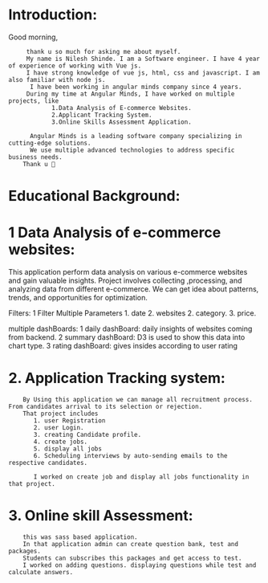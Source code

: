
# Introduction:
Good morning,

         thank u so much for asking me about myself.
         My name is Nilesh Shinde. I am a Software engineer. I have 4 year of experience of working with Vue js.
         I have strong knowledge of vue js, html, css and javascript. I am also familiar with node js.
          I have been working in angular minds company since 4 years.
         During my time at Angular Minds, I have worked on multiple projects, like
                1.Data Analysis of E-commerce Websites.
                2.Applicant Tracking System.
                3.Online Skills Assessment Application.

          Angular Minds is a leading software company specializing in cutting-edge solutions.
          We use multiple advanced technologies to address specific business needs.
        Thank u 🙂

# Educational Background:

# 1 Data Analysis of e-commerce websites:
   
  This application perform data analysis on various e-commerce websites and gain valuable insights.
  Project involves collecting ,processing, and analyzing data from different e-commerce.
  We can get idea about patterns, trends, and opportunities for optimization.

   Filters:
    1 Filter
        Multiple Parameters
            1. date
            2. websites
            2. category.
            3. price.
            
   multiple dashBoards:
    1 daily dashBoard: daily insights of websites coming from backend. 
    2 summary dashBoard: D3 is used to show this data into chart type.
    3 rating dashBoard: gives insides according to user rating

# 2. Application Tracking system:

        By Using this application we can manage all recruitment process. From candidates arrival to its selection or rejection.
        That project includes 
           1. user Registration
           2. user Login.
           3. creating Candidate profile.
           4. create jobs.
           5. display all jobs 
           6. Scheduling interviews by auto-sending emails to the respective candidates.

           I worked on create job and display all jobs functionality in that project.

# 3. Online skill Assessment:

        this was sass based application.
        In that application admin can create question bank, test and packages.
        Students can subscribes this packages and get access to test.
        I worked on adding questions. displaying questions while test and calculate answers.



